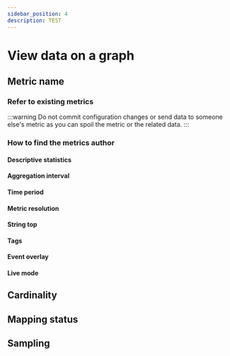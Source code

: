 ```yaml
---
sidebar_position: 4
description: TEST
---
```


# View data on a graph


## Metric name

### Refer to existing metrics

:::warning
Do not commit configuration changes or send data to someone else's metric as you can spoil the metric or the related data.
:::

### How to find the metrics author


#### Descriptive statistics

#### Aggregation interval

#### Time period

#### Metric resolution

#### String top

#### Tags

#### Event overlay


#### Live mode

## Cardinality


## Mapping status

## Sampling

